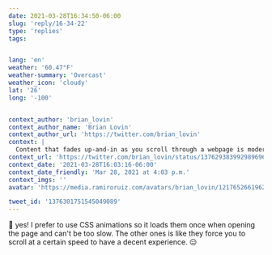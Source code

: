 ```yaml
---
date: 2021-03-28T16:34:50-06:00
slug: 'reply/16-34-22'
type: 'replies'
tags:


lang: 'en'
weather: '60.47°F'
weather-summary: 'Overcast'
weather_icon: 'cloudy'
lat: '26'
long: '-100'


context_author: 'brian_lovin'
context_author_name: 'Brian Lovin'
context_author_url: 'https://twitter.com/brian_lovin'
context: |
  Content that fades up-and-in as you scroll through a webpage is modern-day scrolljacking.
context_url: 'https://twitter.com/brian_lovin/status/1376293839929896961?s=12'
context_date: '2021-03-28T16:03:16-06:00'
context_date_friendly: 'Mar 28, 2021 at 4:03 p.m.'
context_imgs: ''
avatar: 'https://media.ramiroruiz.com/avatars/brian_lovin/1217652661962661888/WfiUNjzP_bigger.jpg'

tweet_id: '1376301751545049089'
---
```

💯 yes! I prefer to use CSS animations so it loads them once when opening the page and can't be too slow. The other ones is like they force you to scroll at a certain speed to have a decent experience. 😑